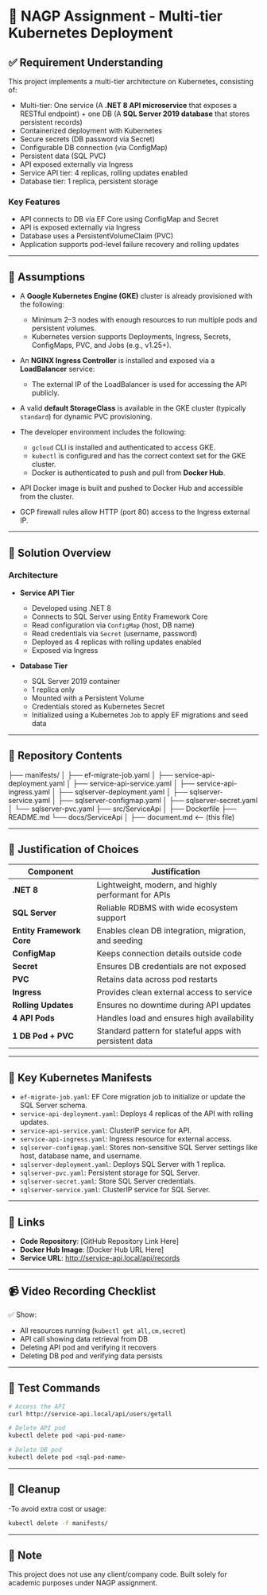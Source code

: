 
# 📘 NAGP Assignment - Multi-tier Kubernetes Deployment

## ✅ Requirement Understanding

This project implements a multi-tier architecture on Kubernetes, consisting of:

- Multi-tier: One service (A **.NET 8 API microservice** that exposes a RESTful endpoint) + one DB (A **SQL Server 2019 database** that stores persistent records)
- Containerized deployment with Kubernetes
- Secure secrets (DB password via Secret)
- Configurable DB connection (via ConfigMap)
- Persistent data (SQL PVC)
- API exposed externally via Ingress
- Service API tier: 4 replicas, rolling updates enabled
- Database tier: 1 replica, persistent storage

### Key Features

- API connects to DB via EF Core using ConfigMap and Secret
- API is exposed externally via Ingress
- Database uses a PersistentVolumeClaim (PVC)
- Application supports pod-level failure recovery and rolling updates

---

## 🎯 Assumptions

- A **Google Kubernetes Engine (GKE)** cluster is already provisioned with the following:
  - Minimum 2–3 nodes with enough resources to run multiple pods and persistent volumes.
  - Kubernetes version supports Deployments, Ingress, Secrets, ConfigMaps, PVC, and Jobs (e.g., v1.25+).

- An **NGINX Ingress Controller** is installed and exposed via a **LoadBalancer** service:
  - The external IP of the LoadBalancer is used for accessing the API publicly.

- A valid **default StorageClass** is available in the GKE cluster (typically `standard`) for dynamic PVC provisioning.

- The developer environment includes the following:
  - `gcloud` CLI is installed and authenticated to access GKE.
  - `kubectl` is configured and has the correct context set for the GKE cluster.
  - Docker is authenticated to push and pull from **Docker Hub**.

- API Docker image is built and pushed to Docker Hub and accessible from the cluster.

- GCP firewall rules allow HTTP (port 80) access to the Ingress external IP.

---

## 🔧 Solution Overview

### Architecture

- **Service API Tier**
  - Developed using .NET 8
  - Connects to SQL Server using Entity Framework Core
  - Read configuration via `ConfigMap` (host, DB name)
  - Read credentials via `Secret` (username, password)
  - Deployed as 4 replicas with rolling updates enabled
  - Exposed via Ingress

- **Database Tier**
  - SQL Server 2019 container
  - 1 replica only
  - Mounted with a Persistent Volume
  - Credentials stored as Kubernetes Secret
  - Initialized using a Kubernetes `Job` to apply EF migrations and seed data
---

## 📂 Repository Contents

├── manifests/
│ ├── ef-migrate-job.yaml
│ ├── service-api-deployment.yaml
│ ├── service-api-service.yaml
│ ├── service-api-ingress.yaml
│ ├── sqlserver-deployment.yaml
│ ├── sqlserver-service.yaml
│ ├── sqlserver-configmap.yaml
│ ├── sqlserver-secret.yaml
│ └── sqlserver-pvc.yaml
├── src/ServiceApi
│   ├── Dockerfile
├── README.md
└── docs/ServiceApi
│   ├── document.md <-- (this file)

---

## 💬 Justification of Choices

| Component                | Justification |
|--------------------------|---------------|
| **.NET 8**               | Lightweight, modern, and highly performant for APIs |
| **SQL Server**           | Reliable RDBMS with wide ecosystem support |
| **Entity Framework Core**| Enables clean DB integration, migration, and seeding |
| **ConfigMap**            | Keeps connection details outside code |
| **Secret**               | Ensures DB credentials are not exposed |
| **PVC**                  | Retains data across pod restarts |
| **Ingress**              | Provides clean external access to service |
| **Rolling Updates**      | Ensures no downtime during API updates |
| **4 API Pods**           | Handles load and ensures high availability |
| **1 DB Pod + PVC**       | Standard pattern for stateful apps with persistent data |

---

## 📁 Key Kubernetes Manifests

- `ef-migrate-job.yaml`: EF Core migration job to initialize or update the SQL Server schema.
- `service-api-deployment.yaml`: Deploys 4 replicas of the API with rolling updates.
- `service-api-service.yaml`: ClusterIP service for API.
- `service-api-ingress.yaml`: Ingress resource for external access.
- `sqlserver-configmap.yaml`: Stores non-sensitive SQL Server settings like host, database name, and username.
- `sqlserver-deployment.yaml`: Deploys SQL Server with 1 replica.
- `sqlserver-pvc.yaml`: Persistent storage for SQL Server.
- `sqlserver-secret.yaml`: Store SQL Server credentials.
- `sqlserver-service.yaml`: ClusterIP service for SQL Server.

---

## 🔗 Links

- **Code Repository**: [GitHub Repository Link Here]
- **Docker Hub Image**: [Docker Hub URL Here]
- **Service URL**: http://service-api.local/api/records

---

## 📹 Video Recording Checklist

✅ Show:
- All resources running (`kubectl get all,cm,secret`)
- API call showing data retrieval from DB
- Deleting API pod and verifying it recovers
- Deleting DB pod and verifying data persists

---

## 🧪 Test Commands

```bash
# Access the API
curl http://service-api.local/api/users/getall

# Delete API pod
kubectl delete pod <api-pod-name>

# Delete DB pod
kubectl delete pod <sql-pod-name>
```

---

## 🧼 Cleanup
-To avoid extra cost or usage:

```bash
kubectl delete -f manifests/
```

---

## 📌 Note
This project does not use any client/company code. Built solely for academic purposes under NAGP assignment.
